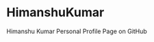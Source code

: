 # HimanshuKumar
Himanshu Kumar Personal Profile Page on GitHub

<!--START_SECTION:badges-->
<!--END_SECTION:badges-->
